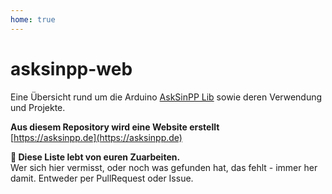 ```yaml
---
home: true
---
```


# asksinpp-web
Eine Übersicht rund um die Arduino [AskSinPP Lib](https://github.com/pa-pa/AskSinPP) sowie deren Verwendung und Projekte.

**Aus diesem Repository wird eine Website erstellt**  
[https://asksinpp.de](https://asksinpp.de)

**🚧 Diese Liste lebt von euren Zuarbeiten.**   
Wer sich hier vermisst, oder noch was gefunden hat, das fehlt - immer her damit. Entweder per PullRequest oder Issue. 
